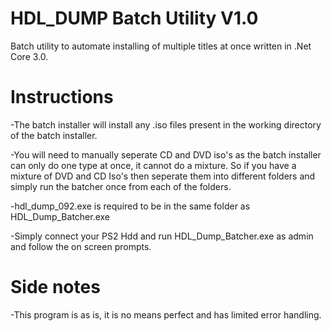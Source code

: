 # HDL_DUMP Batch Utility V1.0
Batch utility to automate installing of multiple titles at once written in .Net Core 3.0.

# Instructions
-The batch installer will install any .iso files present in the working directory of the batch installer.

-You will need to manually seperate CD and DVD iso's as the batch installer can only do one type at once, it cannot do a mixture. So if you have a mixture of DVD and CD Iso's then seperate them into different folders and simply run the batcher once from each of the folders.

-hdl_dump_092.exe is required to be in the same folder as HDL_Dump_Batcher.exe

-Simply connect your PS2 Hdd and run HDL_Dump_Batcher.exe as admin and follow the on screen prompts.

# Side notes
-This program is as is, it is no means perfect and has limited error handling. 
